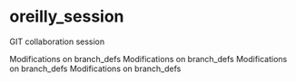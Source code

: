 # oreilly_session

GIT collaboration session

Modifications on branch_defs
Modifications on branch_defs
Modifications on branch_defs
Modifications on branch_defs
